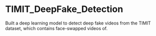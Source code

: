 # TIMIT_DeepFake_Detection
Built a deep learning model to detect deep fake videos from the TIMIT dataset, which contains face-swapped videos of.
